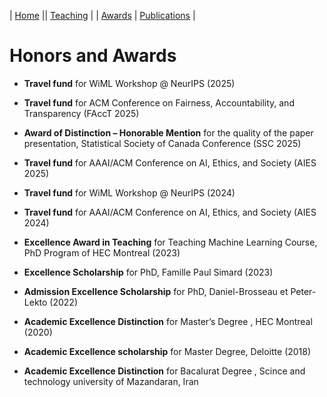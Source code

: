 | [Home](index.md) || [Teaching](teaching.md) | | [Awards](awards.md) | [Publications](Papers.md) | 

# Honors and Awards 
- **Travel fund** for WiML Workshop @ NeurIPS (2025)

- **Travel fund** for ACM Conference on Fairness, Accountability, and Transparency (FAccT 2025)
  
- **Award of Distinction – Honorable Mention** for the quality of the paper presentation, Statistical Society of Canada Conference (SSC 2025)

- **Travel fund** for AAAI/ACM Conference on AI, Ethics, and Society (AIES 2025)
    
- **Travel fund** for WiML Workshop @ NeurIPS (2024)

- **Travel fund** for AAAI/ACM Conference on AI, Ethics, and Society (AIES 2024)
  
- **Excellence Award in Teaching** for Teaching Machine Learning Course, PhD Program of HEC Montreal (2023)
  
- **Excellence Scholarship**  for PhD, Famille Paul Simard (2023)

- **Admission Excellence Scholarship** for PhD, Daniel-Brosseau et Peter-Lekto (2022)

- **Academic Excellence Distinction** for Master’s Degree , HEC Montreal (2020)

- **Academic Excellence scholarship** for Master Degree, Deloitte (2018)

- **Academic Excellence Distinction** for Bacalurat Degree , Scince and technology university of Mazandaran, Iran 
